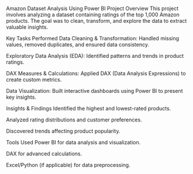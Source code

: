 Amazon Dataset Analysis Using Power BI
Project Overview
This project involves analyzing a dataset containing ratings of the top 1,000 Amazon products. The goal was to clean, transform, and explore the data to extract valuable insights.

Key Tasks Performed
Data Cleaning & Transformation: Handled missing values, removed duplicates, and ensured data consistency.

Exploratory Data Analysis (EDA): Identified patterns and trends in product ratings.

DAX Measures & Calculations: Applied DAX (Data Analysis Expressions) to create custom metrics.

Data Visualization: Built interactive dashboards using Power BI to present key insights.

Insights & Findings
Identified the highest and lowest-rated products.

Analyzed rating distributions and customer preferences.

Discovered trends affecting product popularity.

Tools Used
Power BI for data analysis and visualization.

DAX for advanced calculations.

Excel/Python (if applicable) for data preprocessing.
